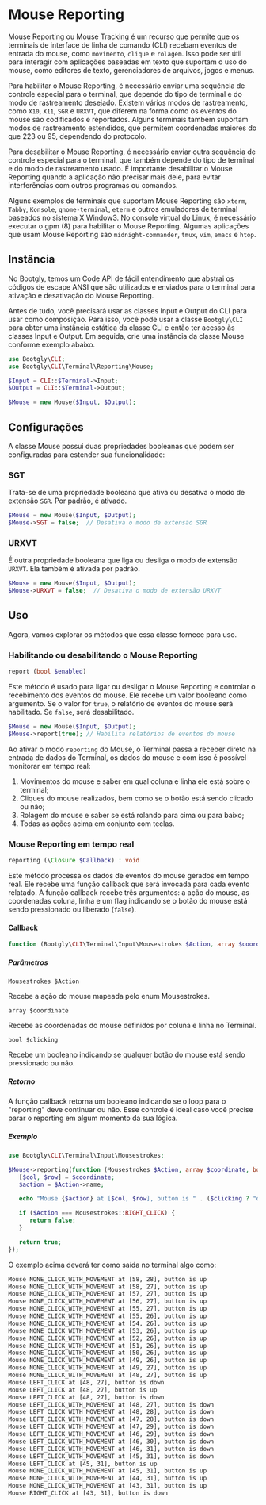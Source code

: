 # Mouse Reporting

Mouse Reporting ou Mouse Tracking é um recurso que permite que os terminais de interface de linha de comando (CLI) recebam eventos de entrada do mouse, como `movimento`, `clique` e `rolagem`. Isso pode ser útil para interagir com aplicações baseadas em texto que suportam o uso do mouse, como editores de texto, gerenciadores de arquivos, jogos e menus.

Para habilitar o Mouse Reporting, é necessário enviar uma sequência de controle especial para o terminal, que depende do tipo de terminal e do modo de rastreamento desejado. Existem vários modos de rastreamento, como `X10`, `X11`, `SGR` e `URXVT`, que diferem na forma como os eventos do mouse são codificados e reportados. Alguns terminais também suportam modos de rastreamento estendidos, que permitem coordenadas maiores do que 223 ou 95, dependendo do protocolo.

Para desabilitar o Mouse Reporting, é necessário enviar outra sequência de controle especial para o terminal, que também depende do tipo de terminal e do modo de rastreamento usado. É importante desabilitar o Mouse Reporting quando a aplicação não precisar mais dele, para evitar interferências com outros programas ou comandos.

Alguns exemplos de terminais que suportam Mouse Reporting são `xterm`, `Tabby`, `Konsole`, `gnome-terminal`, `eterm` e outros emuladores de terminal baseados no sistema X Window3. No console virtual do Linux, é necessário executar o gpm (8) para habilitar o Mouse Reporting. Algumas aplicações que usam Mouse Reporting são `midnight-commander`, `tmux`, `vim`, `emacs` e `htop`.

## Instância

No Bootgly, temos um Code API de fácil entendimento que abstrai os códigos de escape ANSI que são utilizados e enviados para o terminal para ativação e desativação do Mouse Reporting.

Antes de tudo, você precisará usar as classes Input e Output do CLI para usar como composição. Para isso, você pode usar a classe `Bootgly\CLI` para obter uma instância estática da classe CLI e então ter acesso às classes Input e Output. Em seguida, crie uma instância da classe Mouse conforme exemplo abaixo.

```php
use Bootgly\CLI;
use Bootgly\CLI\Terminal\Reporting\Mouse;

$Input = CLI::$Terminal->Input;
$Output = CLI::$Terminal->Output;

$Mouse = new Mouse($Input, $Output);
```

## Configurações

A classe Mouse possui duas propriedades booleanas que podem ser configuradas para estender sua funcionalidade:

### SGT

Trata-se de uma propriedade booleana que ativa ou desativa o modo de extensão `SGR`. Por padrão, é ativado.

```php
$Mouse = new Mouse($Input, $Output);
$Mouse->SGT = false;  // Desativa o modo de extensão SGR
```

### URXVT

É outra propriedade booleana que liga ou desliga o modo de extensão `URXVT`. Ela também é ativada por padrão.

```php
$Mouse = new Mouse($Input, $Output);
$Mouse->URXVT = false;  // Desativa o modo de extensão URXVT
```

## Uso

Agora, vamos explorar os métodos que essa classe fornece para uso.

### Habilitando ou desabilitando o Mouse Reporting

```php
report (bool $enabled)
```

Este método é usado para ligar ou desligar o Mouse Reporting e controlar o recebimento dos eventos do mouse. Ele recebe um valor booleano como argumento. Se o valor for `true`, o relatório de eventos do mouse será habilitado. Se `false`, será desabilitado.

```php
$Mouse = new Mouse($Input, $Output);
$Mouse->report(true); // Habilita relatórios de eventos do mouse
```

Ao ativar o modo `reporting` do Mouse, o Terminal passa a receber direto na entrada de dados do Terminal, os dados do mouse e com isso é possível monitorar em tempo real:

1) Movimentos do mouse e saber em qual coluna e linha ele está sobre o terminal;
2) Cliques do mouse realizados, bem como se o botão está sendo clicado ou não;
3) Rolagem do mouse e saber se está rolando para cima ou para baixo;
4) Todas as ações acima em conjunto com teclas.

### Mouse Reporting em tempo real

```php
reporting (\Closure $Callback) : void
```

Este método processa os dados de eventos do mouse gerados em tempo real. Ele recebe uma função callback que será invocada para cada evento relatado. A função callback recebe três argumentos: a ação do mouse, as coordenadas coluna, linha e um flag indicando se o botão do mouse está sendo pressionado ou liberado (`false`).

#### Callback

```php
function (Bootgly\CLI\Terminal\Input\Mousestrokes $Action, array $coordinate, bool $clicking) : bool
```

##### Parâmetros

`Mousestrokes $Action`

Recebe a ação do mouse mapeada pelo enum Mousestrokes.

`array $coordinate`

Recebe as coordenadas do mouse definidos por coluna e linha no Terminal.

`bool $clicking`

Recebe um booleano indicando se qualquer botão do mouse está sendo pressionado ou não.

##### Retorno

A função callback retorna um booleano indicando se o loop para o "reporting" deve continuar ou não. Esse controle é ideal caso você precise parar o reporting em algum momento da sua lógica.

##### Exemplo

```php
use Bootgly\CLI\Terminal\Input\Mousestrokes;

$Mouse->reporting(function (Mousestrokes $Action, array $coordinate, bool $clicking) {
   [$col, $row] = $coordinate;
   $action = $Action->name;

   echo "Mouse {$action} at [$col, $row], button is " . ($clicking ? "down" : "up") . PHP_EOL;

   if ($Action === Mousestrokes::RIGHT_CLICK) {
      return false;
   }

   return true;
});
```

O exemplo acima deverá ter como saída no terminal algo como:

```txt
Mouse NONE_CLICK_WITH_MOVEMENT at [58, 28], button is up
Mouse NONE_CLICK_WITH_MOVEMENT at [58, 27], button is up
Mouse NONE_CLICK_WITH_MOVEMENT at [57, 27], button is up
Mouse NONE_CLICK_WITH_MOVEMENT at [56, 27], button is up
Mouse NONE_CLICK_WITH_MOVEMENT at [55, 27], button is up
Mouse NONE_CLICK_WITH_MOVEMENT at [55, 26], button is up
Mouse NONE_CLICK_WITH_MOVEMENT at [54, 26], button is up
Mouse NONE_CLICK_WITH_MOVEMENT at [53, 26], button is up
Mouse NONE_CLICK_WITH_MOVEMENT at [52, 26], button is up
Mouse NONE_CLICK_WITH_MOVEMENT at [51, 26], button is up
Mouse NONE_CLICK_WITH_MOVEMENT at [50, 26], button is up
Mouse NONE_CLICK_WITH_MOVEMENT at [49, 26], button is up
Mouse NONE_CLICK_WITH_MOVEMENT at [49, 27], button is up
Mouse NONE_CLICK_WITH_MOVEMENT at [48, 27], button is up
Mouse LEFT_CLICK at [48, 27], button is down
Mouse LEFT_CLICK at [48, 27], button is up
Mouse LEFT_CLICK at [48, 27], button is down
Mouse LEFT_CLICK_WITH_MOVEMENT at [48, 27], button is down
Mouse LEFT_CLICK_WITH_MOVEMENT at [48, 28], button is down
Mouse LEFT_CLICK_WITH_MOVEMENT at [47, 28], button is down
Mouse LEFT_CLICK_WITH_MOVEMENT at [47, 29], button is down
Mouse LEFT_CLICK_WITH_MOVEMENT at [46, 29], button is down
Mouse LEFT_CLICK_WITH_MOVEMENT at [46, 30], button is down
Mouse LEFT_CLICK_WITH_MOVEMENT at [46, 31], button is down
Mouse LEFT_CLICK_WITH_MOVEMENT at [45, 31], button is down
Mouse LEFT_CLICK at [45, 31], button is up
Mouse NONE_CLICK_WITH_MOVEMENT at [45, 31], button is up
Mouse NONE_CLICK_WITH_MOVEMENT at [44, 31], button is up
Mouse NONE_CLICK_WITH_MOVEMENT at [43, 31], button is up
Mouse RIGHT_CLICK at [43, 31], button is down
```
